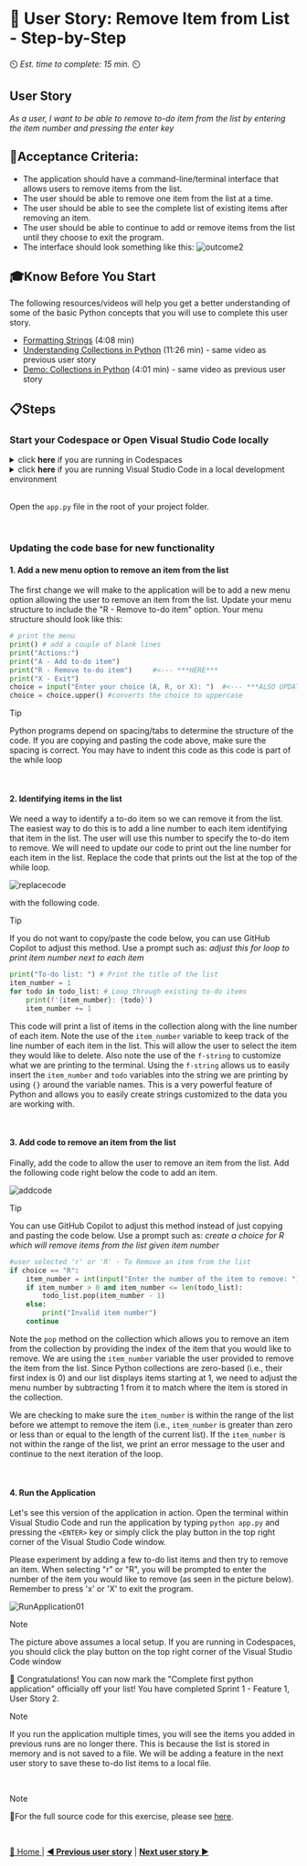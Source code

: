 # 📖 User Story: Remove Item from List - Step-by-Step
⏲️ _Est. time to complete: 15 min._ ⏲️

## User Story

*As a user, I want to be able to remove to-do item from the list by entering the item number and pressing the enter key*

## 🎯Acceptance Criteria:
- The application should have a command-line/terminal interface that allows users to remove items from the list.
- The user should be able to remove one item from the list at a time.
- The user should be able to see the complete list of existing items after removing an item.
- The user should be able to continue to add or remove items from the list until they choose to exit the program.
- The interface should look something like this:
    ![outcome2](/Track_1_ToDo_App/Sprint-01%20-%20Basic%20Application/images/outcome-S1-F1-US2.png)

## 🎓Know Before You Start
The following resources/videos will help you get a better understanding of some of the basic Python concepts that you will use to complete this user story.
- [Formatting Strings](https://www.youtube.com/watch?v=bQQqxysLIGE&list=PLlrxD0HtieHhS8VzuMCfQD4uJ9yne1mE6&index=11) (4:08 min) <br/>
- [Understanding Collections in Python](https://www.youtube.com/watch?v=beA8IsY3mQs&list=PLlrxD0HtieHhS8VzuMCfQD4uJ9yne1mE6&index=25) (11:26 min) - same video as previous user story<br/>
- [Demo: Collections in Python](https://www.youtube.com/watch?v=4PaSlXNjawM&list=PLlrxD0HtieHhS8VzuMCfQD4uJ9yne1mE6&index=26) (4:01 min) - same video as previous user story<br/>
     

## 📋Steps

### Start your Codespace or Open Visual Studio Code locally
<details>
<summary>click <b>here</b> if you are running in Codespaces</summary>

If you are using a Codespaces, please go into the repo that you created for this project and start the codespace by directly clicking on the Codespace name. In the image below, the Codespace is named _symmetrical computing-machine_. Note however, each Codespace auto-generates a unique name for each instance so your Codespace name will be different.  

![Start Codespaces](/Track_1_ToDo_App/content-images/github-start-codespace.png)

This will take you directly into a online Visual Studio Code environment.

![online visual studio code](/Track_1_ToDo_App/content-images/github-start-codespace-02.png)
</details>

<details>
<summary>click <b>here</b> if you are running Visual Studio Code in a local development environment</summary>

- From the terminal/console window, navigate to the project directory
  
    ```bash
    cd <project directory>
    ```
- Open up Visual Studio Code in the project directory by executing the following command.
    
    ```cmd
    code . 
    ```
</details> 

<br/>

Open the `app.py` file in the root of your project folder.

<br/>

### Updating the code base for new functionality

#### 1. Add a new menu option to remove an item from the list
The first change we will make to the application will be to add a new menu option allowing the user to remove an item from the list. Update your menu structure to include the "R - Remove to-do item" option. Your menu structure should look like this:

```python
# print the menu
print() # add a couple of blank lines
print("Actions:")
print("A - Add to-do item")
print("R - Remove to-do item")     #<--- ***HERE***
print("X - Exit")
choice = input("Enter your choice (A, R, or X): ")  #<--- ***ALSO UPDATE MENU OPTIONS with the 'R' ***
choice = choice.upper() #converts the choice to uppercase
```

> [!TIP]
> Python programs depend on spacing/tabs to determine the structure of the code. If you are copying and pasting the code above, make sure the spacing is correct. You may have to indent this code
as this code is part of the while loop

<br/>

#### 2. Identifying items in the list
We need a way to identify a to-do item so we can remove it from the list. The easiest way to do this is to add a line number to each item identifying that item in the list. The user will use this number to specify the to-do item to remove. We will need to update our code to print out the line number for each item in the list. Replace the code that prints out the list at the top of the while loop.

![replacecode](/Track_1_ToDo_App/Sprint-01%20-%20Basic%20Application/images/EditCode-S1-F1-US02-01.png)

with the following code.

> [!TIP]
> If you do not want to copy/paste the code below, you can use GitHub Copilot to adjust this method. Use a prompt such as: *adjust this for loop to print item number next to each item*   

```python
print("To-do list: ") # Print the title of the list
item_number = 1
for todo in todo_list: # Loop through existing to-do items
    print(f'{item_number}: {todo}')
    item_number += 1
```

This code will print a list of items in the collection along with the line number of each item. Note the use of the `item_number` variable to keep track of the line number of each item in the list. This will allow the user to select the item they would like to delete. Also note the use of the `f-string` to customize what we are printing to the terminal. Using the `f-string` allows us to easily insert the `item_number` and `todo` variables into the string we are printing by using `{}` around the variable names. This is a very powerful feature of Python and allows you to easily create strings customized to the data you are working with.

<br/>

#### 3. Add code to remove an item from the list
Finally, add the code to allow the user to remove an item from the list. Add the following code right below the code to add an item.

![addcode](/Track_1_ToDo_App/Sprint-01%20-%20Basic%20Application/images/EditCode-S1-F1-US02-02.png)

> [!TIP]
> You can use GitHub Copilot to adjust this method instead of just copying and pasting the code below. Use a prompt such as: *create a choice for R which will remove items from the list given item number*

```python
#user selected 'r' or 'R' - To Remove an item from the list
if choice == "R":
    item_number = int(input("Enter the number of the item to remove: "))
    if item_number > 0 and item_number <= len(todo_list):
        todo_list.pop(item_number - 1)
    else:
        print("Invalid item number")
    continue
```

Note the `pop` method on the collection which allows you to remove an item from the collection by providing the index of the item that you would like to remove. We are using the `item_number` variable the user provided to remove the item from the list. Since Python collections are zero-based (i.e., their first index is 0) and our list displays items starting at 1, we need to adjust the menu number by subtracting 1 from it to match where the item is stored in the collection.

We are checking to make sure the `item_number` is within the range of the list before we attempt to remove the item (i.e., `item_number` is greater than zero or less than or equal to the length of the current list). If the `item_number` is not within the range of the list, we print an error message to the user and continue to the next iteration of the loop.

<br/>

#### 4. Run the Application
Let's see this version of the application in action. Open the terminal within Visual Studio Code and run the application by typing `python app.py` and pressing the `<ENTER>` key or simply click the play button in the top right corner of the Visual Studio Code window.

Please experiment by adding a few to-do list items and then try to remove an item. When selecting "r" or "R", you will be prompted to enter the number of the item you would like to remove (as seen in the picture below). Remember to press 'x' or 'X' to exit the program.

![RunApplication01](/Track_1_ToDo_App/Sprint-01%20-%20Basic%20Application/images/RunApp-S1-F1-US02-01.png)

> [!NOTE]
> The picture above assumes a local setup.  If you are running in Codespaces, you should click the play button on the top right corner of the Visual Studio Code window

🎉 Congratulations! You can now mark the "Complete first python application" officially off your list! You have completed Sprint 1 - Feature 1, User Story 2.

> [!NOTE]
> If you run the application multiple times, you will see the items you added in previous runs are no longer there. This is because the list is stored in memory and is not saved to a file. We will be adding a feature in the next user story to save these to-do list items to a local file.

<br/>

> [!NOTE]    
> 📄For the full source code for this exercise, please see [here](/Track_1_ToDo_App/Sprint-01%20-%20Basic%20Application/src/app-s01-f01-us02/app.py).

<br/>


[🔼 Home ](/Track_1_ToDo_App/README.md) | [**◀ Previous user story**](User%20Story%201%20-%20Add%20Item%20to%20List.MD) | [**Next user story ▶**](/Track_1_ToDo_App/Sprint-01%20-%20Basic%20Application/Feature%202%20-%20Save%20To-Do%20List/User%20Story%201%20-%20Save%20To-Do%20List%20to%20File.md)
